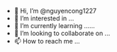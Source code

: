 - 👋 Hi, I’m @nguyencong1227
- 👀 I’m interested in ...
- 🌱 I’m currently learning ......
- 💞️ I’m looking to collaborate on ...
- 📫 How to reach me ...

<!---
nguyencong1227/nguyencong1227 is a ✨ special ✨ repository because its `README.md` (this file) appears on your GitHub profile.
You can click the Preview link to take a look at your changes.
--->
